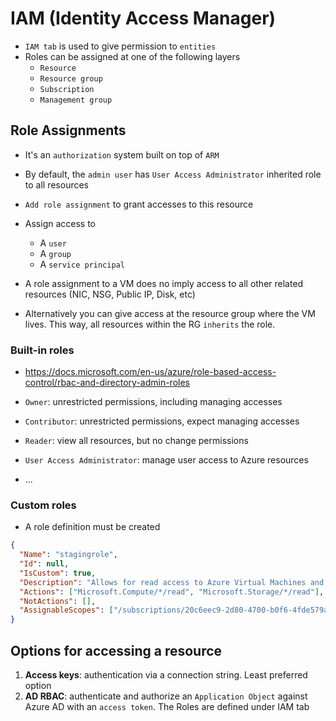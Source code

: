 # IAM (Identity Access Manager)

- `IAM tab` is used to give permission to `entities`
- Roles can be assigned at one of the following layers
  - `Resource`
  - `Resource group`
  - `Subscription`
  - `Management group`

## Role Assignments

- It's an `authorization` system built on top of `ARM`
- By default, the `admin user` has `User Access Administrator` inherited role to all resources
- `Add role assignment` to grant accesses to this resource
- Assign access to

  - A `user`
  - A `group`
  - A `service principal`

- A role assignment to a VM does no imply access to all other related resources (NIC, NSG, Public IP, Disk, etc)
- Alternatively you can give access at the resource group where the VM lives. This way, all resources within the RG `inherits` the role.

### Built-in roles

- <https://docs.microsoft.com/en-us/azure/role-based-access-control/rbac-and-directory-admin-roles>

- `Owner`: unrestricted permissions, including managing accesses
- `Contributor`: unrestricted permissions, expect managing accesses
- `Reader`: view all resources, but no change permissions
- `User Access Administrator`: manage user access to Azure resources
- ...

### Custom roles

- A role definition must be created

```json
{
  "Name": "stagingrole",
  "Id": null,
  "IsCustom": true,
  "Description": "Allows for read access to Azure Virtual Machines and storage accounts",
  "Actions": ["Microsoft.Compute/*/read", "Microsoft.Storage/*/read"],
  "NotActions": [],
  "AssignableScopes": ["/subscriptions/20c6eec9-2d80-4700-b0f6-4fde579a8783"]
}
```

## Options for accessing a resource

1. **Access keys**: authentication via a connection string. Least preferred option
1. **AD RBAC**: authenticate and authorize an `Application Object` against Azure AD with an `access token`. The Roles are defined under IAM tab
